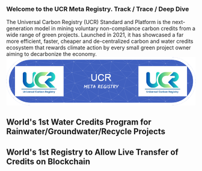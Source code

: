 ### Welcome to the UCR Meta Registry.  Track / Trace / Deep Dive 
The Universal Carbon Registry (UCR) Standard and Platform is the next-generation model in mining voluntary non-compliance carbon credits from a wide range of green projects. Launched in 2021, it has showcased a far more efficient, faster, cheaper and de-centralized carbon and water credits ecosystem that rewards climate action by  every small green project owner aiming to decarbonize the economy.
![Header](./github-header-image.png)
## World's 1st Water Credits Program for Rainwater/Groundwater/Recycle Projects
## World's 1st Registry to Allow Live Transfer of Credits on Blockchain 

<!--
**ucarbonregistry/ucarbonregistry** is a ✨ _special_ ✨ repository because its `README.md` (this file) appears on your GitHub profile.

Here are some ideas to get you started:

- 🔭 I’m currently working on ...
- 🌱 I’m currently learning ...
- 👯 I’m looking to collaborate on ...
- 🤔 I’m looking for help with ...
- 💬 Ask me about ...
- 📫 How to reach me: ...
- 😄 Pronouns: ...
- ⚡ Fun fact: ...
-->
